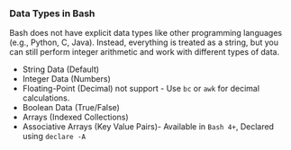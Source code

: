 ### Data Types in Bash
Bash does not have explicit data types like other programming languages (e.g., Python, C, Java). Instead, everything is treated as a string, but you can still perform integer arithmetic and work with different types of data.
- String Data (Default)
- Integer Data (Numbers)
- Floating-Point (Decimal) not support - Use `bc` or `awk` for decimal calculations.
- Boolean Data (True/False)
- Arrays (Indexed Collections)
- Associative Arrays (Key Value Pairs)- Available in `Bash 4+`, Declared using `declare -A`